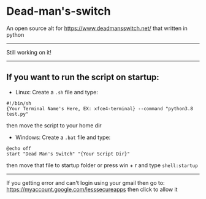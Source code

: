 # Dead-man's-switch
An open source alt for https://www.deadmansswitch.net/ that written in python
___
Still working on it!
___
## If you want to run the script on startup:

* Linux: Create a `.sh` file and type:
```
#!/bin/sh 
{Your Terminal Name's Here, EX: xfce4-terminal} --command "python3.8 test.py"
```
then move the script to your home dir


* Windows: Create a `.bat` file and type:
```
@echo off
start "Dead Man's Switch" "{Your Script Dir}"
```
then move that file to startup folder or press win + r and type `shell:startup`
___
If you getting error and can't login using your gmail then go to: https://myaccount.google.com/lesssecureapps then click to allow it
